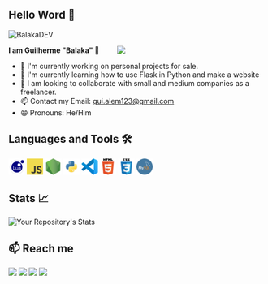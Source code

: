 ## Hello Word 👋

<p align="left"> <img src="https://komarev.com/ghpvc/?username=BalakaDEV" alt="BalakaDEV" /> </p>

<img align="right" width="290" src="https://media3.giphy.com/media/RMwgs5kZqkRyhF24KK/giphy.gif" />

**I am Guilherme "Balaka" 👤**
- 🔭 I'm currently working on personal projects for sale.
- 🌱 I'm currently learning how to use Flask in Python and make a website
- 👯 I am looking to collaborate with small and medium companies as a freelancer. 
- 📫 Contact my Email: gui.alem123@gmail.com
- 😄 Pronouns: He/Him 

## **Languages and Tools 🛠️** 

<img height="32" src="https://raw.githubusercontent.com/github/explore/80688e429a7d4ef2fca1e82350fe8e3517d3494d/topics/lua/lua.png"></code>
<img height="32" src="https://raw.githubusercontent.com/github/explore/80688e429a7d4ef2fca1e82350fe8e3517d3494d/topics/javascript/javascript.png"></code>
<img height="32" src="https://raw.githubusercontent.com/github/explore/80688e429a7d4ef2fca1e82350fe8e3517d3494d/topics/nodejs/nodejs.png"></code>
<img height="32" src="https://raw.githubusercontent.com/github/explore/80688e429a7d4ef2fca1e82350fe8e3517d3494d/topics/python/python.png"></code>
<img height="32" src="https://raw.githubusercontent.com/github/explore/80688e429a7d4ef2fca1e82350fe8e3517d3494d/topics/visual-studio-code/visual-studio-code.png"></code>
<img height="32" src="https://raw.githubusercontent.com/github/explore/80688e429a7d4ef2fca1e82350fe8e3517d3494d/topics/html/html.png"></code>
<img height="32" src="https://raw.githubusercontent.com/github/explore/80688e429a7d4ef2fca1e82350fe8e3517d3494d/topics/css/css.png"></code>
<img height="32" src="https://raw.githubusercontent.com/sachinverma53121/sachinverma53121/master/icons/mysql.png"></code>

## **Stats 📈**
![Your Repository's Stats](https://github-readme-stats.vercel.app/api?username=BalakaDEV&theme=tokyonight&show_icons=true)

<p>

## 📫 **Reach me**
 
<div> 
  <a href="https://www.youtube.com/channel/UCHA_fmzeUZuE-iGbgI3VkRQ" target="_blank"><img src="https://img.shields.io/badge/YouTube-FF0000?style=for-the-badge&logo=youtube&logoColor=white" target="_blank"></a>
  <a href="https://www.instagram.com/gui_alem/" target="_blank"><img src="https://img.shields.io/badge/-Instagram-%23E4405F?style=for-the-badge&logo=instagram&logoColor=white" target="_blank"></a>
 	<a href="https://www.twitch.tv/balakadev" target="_blank"><img src="https://img.shields.io/badge/Twitch-9146FF?style=for-the-badge&logo=twitch&logoColor=white" target="_blank"></a>
   <a href="https://discordapp.com/users/746670069903261696/" target="_blank"><img src="https://img.shields.io/badge/Discord-Balaka%239918-7289DA?logo=Discord&style=for-the-badge" target="_blank"></a>
